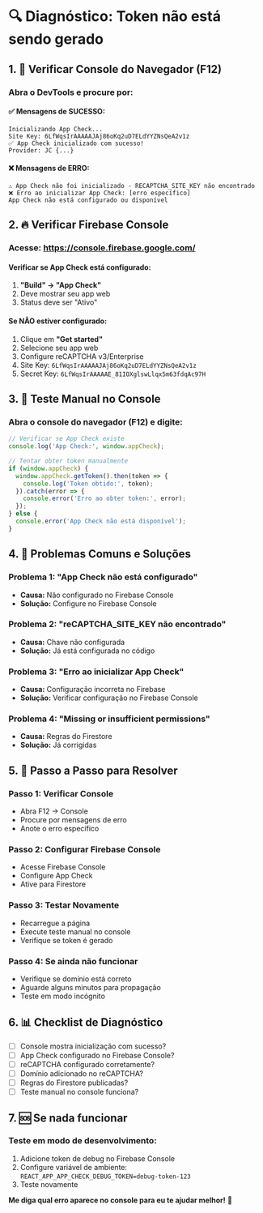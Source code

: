 # 🔍 Diagnóstico: Token não está sendo gerado

## 1. 📱 **Verificar Console do Navegador (F12)**

### **Abra o DevTools e procure por:**

#### **✅ Mensagens de SUCESSO:**
```
Inicializando App Check...
Site Key: 6LfWqsIrAAAAAJAj86oKq2uD7ELdYYZNsQeA2v1z
✅ App Check inicializado com sucesso!
Provider: JC {...}
```

#### **❌ Mensagens de ERRO:**
```
⚠️ App Check não foi inicializado - RECAPTCHA_SITE_KEY não encontrado
❌ Erro ao inicializar App Check: [erro específico]
App Check não está configurado ou disponível
```

## 2. 🔥 **Verificar Firebase Console**

### **Acesse:** https://console.firebase.google.com/

#### **Verificar se App Check está configurado:**
1. **"Build" → "App Check"**
2. Deve mostrar seu app web
3. Status deve ser "Ativo"

#### **Se NÃO estiver configurado:**
1. Clique em **"Get started"**
2. Selecione seu app web
3. Configure reCAPTCHA v3/Enterprise
4. Site Key: `6LfWqsIrAAAAAJAj86oKq2uD7ELdYYZNsQeA2v1z`
5. Secret Key: `6LfWqsIrAAAAAE_81IOXglswLlqx5m63fdqAc97H`

## 3. 🧪 **Teste Manual no Console**

### **Abra o console do navegador (F12) e digite:**

```javascript
// Verificar se App Check existe
console.log('App Check:', window.appCheck);

// Tentar obter token manualmente
if (window.appCheck) {
  window.appCheck.getToken().then(token => {
    console.log('Token obtido:', token);
  }).catch(error => {
    console.error('Erro ao obter token:', error);
  });
} else {
  console.error('App Check não está disponível');
}
```

## 4. 🔧 **Problemas Comuns e Soluções**

### **Problema 1: "App Check não está configurado"**
- **Causa:** Não configurado no Firebase Console
- **Solução:** Configure no Firebase Console

### **Problema 2: "reCAPTCHA_SITE_KEY não encontrado"**
- **Causa:** Chave não configurada
- **Solução:** Já está configurada no código

### **Problema 3: "Erro ao inicializar App Check"**
- **Causa:** Configuração incorreta no Firebase
- **Solução:** Verificar configuração no Firebase Console

### **Problema 4: "Missing or insufficient permissions"**
- **Causa:** Regras do Firestore
- **Solução:** Já corrigidas

## 5. 🎯 **Passo a Passo para Resolver**

### **Passo 1: Verificar Console**
- Abra F12 → Console
- Procure por mensagens de erro
- Anote o erro específico

### **Passo 2: Configurar Firebase Console**
- Acesse Firebase Console
- Configure App Check
- Ative para Firestore

### **Passo 3: Testar Novamente**
- Recarregue a página
- Execute teste manual no console
- Verifique se token é gerado

### **Passo 4: Se ainda não funcionar**
- Verifique se domínio está correto
- Aguarde alguns minutos para propagação
- Teste em modo incógnito

## 6. 📊 **Checklist de Diagnóstico**

- [ ] Console mostra inicialização com sucesso?
- [ ] App Check configurado no Firebase Console?
- [ ] reCAPTCHA configurado corretamente?
- [ ] Domínio adicionado no reCAPTCHA?
- [ ] Regras do Firestore publicadas?
- [ ] Teste manual no console funciona?

## 7. 🆘 **Se nada funcionar**

### **Teste em modo de desenvolvimento:**
1. Adicione token de debug no Firebase Console
2. Configure variável de ambiente: `REACT_APP_APP_CHECK_DEBUG_TOKEN=debug-token-123`
3. Teste novamente

**Me diga qual erro aparece no console para eu te ajudar melhor!** 🚀
